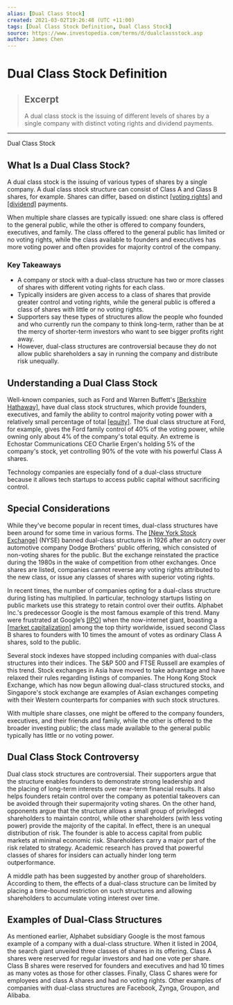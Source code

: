 ```yaml
---
alias: [Dual Class Stock]
created: 2021-03-02T19:26:48 (UTC +11:00)
tags: [Dual Class Stock Definition, Dual Class Stock]
source: https://www.investopedia.com/terms/d/dualclassstock.asp
author: James Chen
---
```


# Dual Class Stock Definition

> ## Excerpt
> A dual class stock is the issuing of different levels of shares by a single company with distinct voting rights and dividend payments.

---

Dual Class Stock
## What Is a Dual Class Stock?

A dual class stock is the issuing of various types of shares by a single company. A dual class stock structure can consist of Class A and Class B shares, for example. Shares can differ, based on distinct [[voting rights]](https://www.investopedia.com/terms/v/votingright.asp) and [[dividend]](https://www.investopedia.com/terms/d/dividend.asp) payments.

When multiple share classes are typically issued: one share class is offered to the general public, while the other is offered to company founders, executives, and family. The class offered to the general public has limited or no voting rights, while the class available to founders and executives has more voting power and often provides for majority control of the company.

### Key Takeaways

-   A company or stock with a dual-class structure has two or more classes of shares with different voting rights for each class.
-   Typically insiders are given access to a class of shares that provide greater control and voting rights, while the general public is offered a class of shares with little or no voting rights.
-   Supporters say these types of structures allow the people who founded and who currently run the company to think long-term, rather than be at the mercy of shorter-term investors who want to see bigger profits right away.
-   However, dual-class structures are controversial because they do not allow public shareholders a say in running the company and distribute risk unequally.

## Understanding a Dual Class Stock

Well-known companies, such as Ford and Warren Buffett's [[Berkshire Hathaway]](https://www.investopedia.com/terms/b/berkshire-hathaway.asp), have dual class stock structures, which provide founders, executives, and family the ability to control majority voting power with a relatively small percentage of total [[equity]](https://www.investopedia.com/terms/e/equity.asp). The dual class structure at Ford, for example, gives the Ford family control of 40% of the voting power, while owning only about 4% of the company's total equity. An extreme is Echostar Communications CEO Charlie Ergen's holding 5% of the company's stock, yet controlling 90% of the vote with his powerful Class A shares.

Technology companies are especially fond of a dual-class structure because it allows tech startups to access public capital without sacrificing control.

## Special Considerations

While they've become popular in recent times, dual-class structures have been around for some time in various forms. The [[New York Stock Exchange]](https://www.investopedia.com/terms/n/nyse.asp) (NYSE) banned dual-class structures in 1926 after an outcry over automotive company Dodge Brothers' public offering, which consisted of non-voting shares for the public. But the exchange reinstated the practice during the 1980s in the wake of competition from other exchanges. Once shares are listed, companies cannot reverse any voting rights attributed to the new class, or issue any classes of shares with superior voting rights.

In recent times, the number of companies opting for a dual-class structure during listing has multiplied. In particular, technology startups listing on public markets use this strategy to retain control over their outfits. Alphabet Inc.'s predecessor Google is the most famous example of this trend. Many were frustrated at Google’s [[IPO]](https://www.investopedia.com/terms/i/ipo.asp) when the now-internet giant, boasting a [[market capitalization]](https://www.investopedia.com/investing/market-capitalization-defined/) among the top thirty worldwide, issued second Class B shares to founders with 10 times the amount of votes as ordinary Class A shares, sold to the public.

Several stock indexes have stopped including companies with dual-class structures into their indices. The S&P 500 and FTSE Russell are examples of this trend. Stock exchanges in Asia have moved to take advantage and have relaxed their rules regarding listings of companies. The Hong Kong Stock Exchange, which has now begun allowing dual-class structured stocks, and Singapore's stock exchange are examples of Asian exchanges competing with their Western counterparts for companies with such stock structures.

With multiple share classes, one might be offered to the company founders, executives, and their friends and family, while the other is offered to the broader investing public; the class made available to the general public typically has little or no voting power.

## Dual Class Stock Controversy

Dual class stock structures are controversial. Their supporters argue that the structure enables founders to demonstrate strong leadership and the placing of long-term interests over near-term financial results. It also helps founders retain control over the company as potential takeovers can be avoided through their supermajority voting shares. On the other hand, opponents argue that the structure allows a small group of privileged shareholders to maintain control, while other shareholders (with less voting power) provide the majority of the capital. In effect, there is an unequal distribution of risk. The founder is able to access capital from public markets at minimal economic risk. Shareholders carry a major part of the risk related to strategy. Academic research has proved that powerful classes of shares for insiders can actually hinder long term outperformance.

A middle path has been suggested by another group of shareholders. According to them, the effects of a dual-class structure can be limited by placing a time-bound restriction on such structures and allowing shareholders to accumulate voting interest over time.

## Examples of Dual-Class Structures

As mentioned earlier, Alphabet subsidiary Google is the most famous example of a company with a dual-class structure. When it listed in 2004, the search giant unveiled three classes of shares in its offering. Class A shares were reserved for regular investors and had one vote per share. Class B shares were reserved for founders and executives and had 10 times as many votes as those for other classes. Finally, Class C shares were for employees and class A shares and had no voting rights. Other examples of companies with dual-class structures are Facebook, Zynga, Groupon, and Alibaba.
